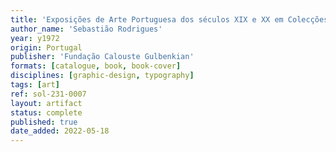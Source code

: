 ```yaml
---
title: 'Exposições de Arte Portuguesa dos séculos XIX e XX em Colecções Particulares II'
author_name: 'Sebastião Rodrigues'
year: y1972
origin: Portugal
publisher: 'Fundação Calouste Gulbenkian'
formats: [catalogue, book, book-cover]
disciplines: [graphic-design, typography]
tags: [art]
ref: sol-231-0007
layout: artifact
status: complete
published: true
date_added: 2022-05-18
---
```

